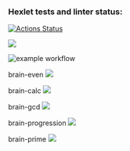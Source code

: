 ### Hexlet tests and linter status:
[![Actions Status](https://github.com/ronokiri2/frontend-project-lvl1/workflows/hexlet-check/badge.svg)](https://github.com/ronokiri2/frontend-project-lvl1/actions)


<a href="https://codeclimate.com/github/codeclimate/codeclimate/maintainability"><img src="https://api.codeclimate.com/v1/badges/a99a88d28ad37a79dbf6/maintainability" /></a>


![example workflow](https://github.com/ronokiri2/frontend-project-lvl1/actions/workflows/nodejs.yml/badge.svg)


brain-even
<a href="https://asciinema.org/a/487997" target="_blank"><img src="https://asciinema.org/a/487997.svg" /></a>


brain-calc
<a href="https://asciinema.org/a/6IGSxYgp0Zqf6OfB2TasLPYtO" target="_blank"><img src="https://asciinema.org/a/6IGSxYgp0Zqf6OfB2TasLPYtO.svg" /></a>


brain-gcd
<a href="https://asciinema.org/a/PakU8BTktIEHqVONLeVzBxxWL" target="_blank"><img src="https://asciinema.org/a/PakU8BTktIEHqVONLeVzBxxWL.svg" /></a>


brain-progression
<a href="https://asciinema.org/a/gsKmWBykHbtpqCARotzvB0GVY" target="_blank"><img src="https://asciinema.org/a/gsKmWBykHbtpqCARotzvB0GVY.svg" /></a>


brain-prime
<a href="https://asciinema.org/a/lFd2fi0CRmREENqvNeKz4r04D" target="_blank"><img src="https://asciinema.org/a/lFd2fi0CRmREENqvNeKz4r04D.svg" /></a>